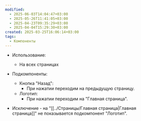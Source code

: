 ```yaml
---
modified:
  - 2025-06-03T14:04:47+03:00
  - 2025-05-26T11:41:05+03:00
  - 2025-04-23T09:35:29+03:00
  - 2025-04-04T15:29:30+03:00
created: 2025-03-25T16:06:14+03:00
tags:
  - Компоненты
---
```

- Использование:
	- На всех страницах

- Подкомпоненты:
	- Кнопка "Назад":
		- При нажатии переходим на предыдущую страницу.
	- Логотип:
		- При нажатии переходим на "Главная страница".

- Исключение - на "[[../Страницы/Главная страница|Главная страница]]" не показывается подкомпонент "Логотип".